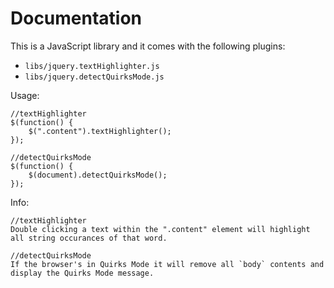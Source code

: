 Documentation
=============

This is a JavaScript library and it comes with the following plugins:

* `libs/jquery.textHighlighter.js`
* `libs/jquery.detectQuirksMode.js`

Usage:
	
	//textHighlighter
	$(function() {
		$(".content").textHighlighter();
	});
	
	//detectQuirksMode
	$(function() {
		$(document).detectQuirksMode();
	});

Info:

	//textHighlighter
	Double clicking a text within the ".content" element will highlight all string occurances of that word.

	//detectQuirksMode
	If the browser's in Quirks Mode it will remove all `body` contents and display the Quirks Mode message.
